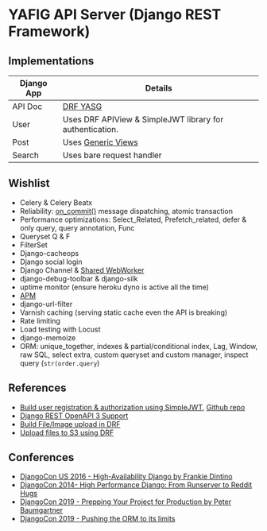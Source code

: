 # YAFIG API Server (Django REST Framework)

## Implementations

| Django App | Details |
|------------|---------|
| API Doc    | [DRF YASG](https://drf-yasg.readthedocs.io/en/stable/) |
| User       | Uses DRF APIView & SimpleJWT library for authentication. |
| Post       | Uses [Generic Views](https://www.django-rest-framework.org/api-guide/generic-views/) |
| Search     | Uses bare request handler |

## Wishlist

- Celery & Celery Beatx
- Reliability: [on_commit()](https://docs.djangoproject.com/en/3.0/topics/db/transactions/) message dispatching, atomic transaction
- Performance optimizations: Select_Related, Prefetch_related, defer & only query, query annotation, Func
- Queryset Q & F
- FilterSet
- Django-cacheops
- Django social login
- Django Channel & [Shared WebWorker](https://noti.st/aaronbassett/xzOUkb)
- django-debug-toolbar & django-silk
- uptime monitor (ensure heroku dyno is active all the time)
- [APM](https://www.youtube.com/watch?v=optor4DsgvY)
- django-url-filter
- Varnish caching (serving static cache even the API is breaking)
- Rate limiting
- Load testing with Locust
- django-memoize
- ORM: unique_together, indexes & partial/conditional index, Lag, Window, raw SQL, select extra, custom queryset and custom manager, inspect query (`str(order.query`)

## References

- [Build user registration & authorization using SimpleJWT](https://hackernoon.com/110percent-complete-jwt-authentication-with-django-and-react-2020-iejq34ta), [Github repo](https://github.com/Toruitas/Complete-JWT-Authentication/?ref=hackernoon.com)
- [Django REST OpenAPI 3 Support](https://djangoadventures.com/django-rest-framework-openapi-3-support/)
- [Build File/Image upload in DRF](https://www.techiediaries.com/django-rest-image-file-upload-tutorial/)
- [Upload files to S3 using DRF](https://stackoverflow.com/questions/46195181/upload-file-to-s3-using-drf)

## Conferences

- [DjangoCon US 2016 - High-Availability Django by Frankie Dintino](https://www.youtube.com/watch?v=lAMlZviIPw4&list=PLE7tQUdRKcyZNknh0wA44b5IEIxQ37vL7&index=10)
- [DjangoCon 2014- High Performance Django: From Runserver to Reddit Hugs](https://www.youtube.com/watch?v=Toa9lW8UMOA)
- [DjangoCon 2019 - Prepping Your Project for Production by Peter Baumgartner](https://www.youtube.com/watch?v=tssYpA6WiQM)
- [DjangoCon 2019 - Pushing the ORM to its limits](https://www.youtube.com/watch?v=MPpPu6c8wsM)
